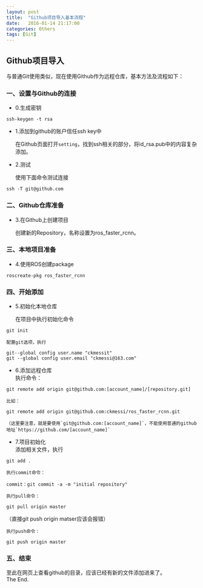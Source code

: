 ```yaml
---
layout: post
title:  "Github项目导入基本流程"
date:   2016-01-14 21:17:00
categories: Others
tags: [Git]
---
```


## Github项目导入  

与普通Git使用类似，现在使用Github作为远程仓库，基本方法及流程如下：    

### 一、设置与Github的连接  

- 0.生成密钥  
```
ssh-keygen -t rsa  
```

- 1.添加到github的账户信任ssh key中

    在Github页面打开`setting`，找到ssh相关的部分，将id_rsa.pub中的内容复杂添加。

- 2.测试  

    使用下面命令测试连接
```
ssh -T git@github.com
```

### 二、Github仓库准备

- 3.在Github上创建项目

    创建新的Repository，名称设置为ros_faster_rcnn。

### 三、本地项目准备

- 4.使用ROS创建package
```
roscreate-pkg ros_faster_rcnn
```

### 四、开始添加

- 5.初始化本地仓库

    在项目中执行初始化命令    
```
git init    
```

    配置git选项，执行    
```
git--global config user.name "ckmessit"  
git --global config user.email "ckmessi@163.com"    
```

- 6.添加远程仓库  
    执行命令：    
```
git remote add origin git@github.com:[account_name]/[repository.git]
```     
    比如：    
```
git remote add origin git@github.com:ckmessi/ros_faster_rcnn.git
```  
    
    （这里要注意，就是要使用`git@github.com:[account_name]`，不能使用普通的github地址`https://github.com/[account_name]`

- 7.项目初始化    
    添加相关文件，执行      
```
git add .
```   

    执行commit命令：     
```
commit：git commit -a -m "initial repository"
```

    执行pull命令：    
```  
git pull origin master
```  
（直接git push origin matser应该会报错）   

    执行push命令：  
```
git push origin master
```
    
### 五、结束

至此在网页上查看github的目录，应该已经有新的文件添加进来了。  
The End.
